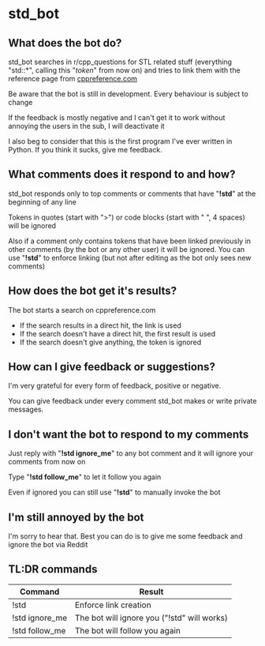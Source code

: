 # std_bot

## What does the bot do?
std_bot searches in r/cpp_questions for STL related stuff (everything "std::\*", calling this "*token*" from now on) and tries to link them with the reference page from [cppreference.com](https://en.cppreference.com/w/)

Be aware that the bot is still in development. Every behaviour is subject to change

If the feedback is mostly negative and I can't get it to work without annoying the users in the sub, I will deactivate it

I also beg to consider that this is the first program I've ever written in Python. If you think it sucks, give me feedback.

## What comments does it respond to and how?

std_bot responds only to top comments or comments that have "**!std**" at the beginning of any line

Tokens in quotes (start with ">") or code blocks (start with "    ", 4 spaces) will be ignored

Also if a comment only contains tokens that have been linked previously in other comments (by the bot or any other user) it will be ignored. You can use "**!std**" to enforce linking (but not after editing as the bot only sees new comments)

## How does the bot get it's results?

The bot starts a search on cppreference.com

- If the search results in a direct hit, the link is used
- If the search doesn't have a direct hit, the first result is used
- If the search doesn't give anything, the token is ignored

## How can I give feedback or suggestions?

I'm very grateful for every form of feedback, positive or negative.

You can give feedback under every comment std_bot makes or write private messages.

## I don't want the bot to respond to my comments

Just reply with "**!std ignore_me**" to any bot comment and it will ignore your comments from now on

Type "**!std follow_me**" to let it follow you again

Even if ignored you can still use "**!std**" to manually invoke the bot

## I'm still annoyed by the bot

I'm sorry to hear that. Best you can do is to give me some feedback and ignore the bot via Reddit

## TL:DR commands

| Command        | Result                                      |
| -------------- | ------------------------------------------- |
| !std           | Enforce link creation                       |
| !std ignore_me | The bot will ignore you ("!std" will works) |
| !std follow_me | The bot will follow you again               |

